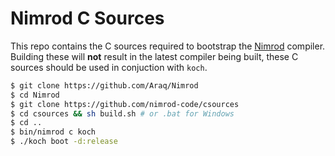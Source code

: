 # Nimrod C Sources

This repo contains the C sources required to bootstrap the [Nimrod](https://github.com/Araq/nimrod/)
compiler. Building these will **not** result in the latest compiler
being built, these C sources should be used in conjuction with ``koch``.

```bash
$ git clone https://github.com/Araq/Nimrod
$ cd Nimrod
$ git clone https://github.com/nimrod-code/csources
$ cd csources && sh build.sh # or .bat for Windows
$ cd ..
$ bin/nimrod c koch
$ ./koch boot -d:release
```
